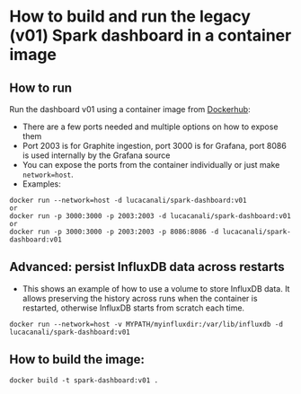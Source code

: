 # How to build and run the legacy (v01) Spark dashboard in a container image

## How to run
Run the dashboard v01 using a container image from [Dockerhub](https://hub.docker.com/r/lucacanali/spark-dashboard):
- There are a few ports needed and multiple options on how to expose them
- Port 2003 is for Graphite ingestion, port 3000 is for Grafana, port 8086 is used internally by the Grafana source
- You can expose the ports from the container individually or just make `network=host`.
- Examples:
```
docker run --network=host -d lucacanali/spark-dashboard:v01
or
docker run -p 3000:3000 -p 2003:2003 -d lucacanali/spark-dashboard:v01
or
docker run -p 3000:3000 -p 2003:2003 -p 8086:8086 -d lucacanali/spark-dashboard:v01
```

## Advanced: persist InfluxDB data across restarts
- This shows an example of how to use a volume to store InfluxDB data. 
  It allows preserving the history across runs when the container is restarted,
  otherwise InfluxDB starts from scratch each time.
```
docker run --network=host -v MYPATH/myinfluxdir:/var/lib/influxdb -d lucacanali/spark-dashboard:v01
```

## How to build the image:
```
docker build -t spark-dashboard:v01 .
```

